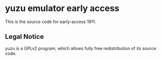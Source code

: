 yuzu emulator early access
=============

This is the source code for early-access 1911.

## Legal Notice

yuzu is a GPLv2 program, which allows fully free redistribution of its source code.